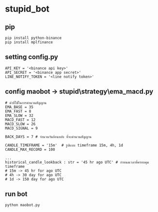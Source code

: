 # stupid_bot

## pip

    pip install python-binance
    pip install mplfinance


## setting config.py

    API_KEY = '<binance api key>'
    API_SECRET = '<binance app secret>'
    LINE_NOTIFY_TOKEN = '<line notify token>'

## config maobot -> stupid\strategy\ema_macd.py

    # ค่าที่ใช้ในการคำนวนสัญญาน
    EMA_BASE = 35
    EMA_FAST = 8
    EMA_SLOW = 32
    MACD_FAST = 12
    MACD_SLOW = 26
    MACD_SIGNAL = 9

    BACK_DAYS = 7 # จำนวนวันย้อนหลัง ที่จะคำนวนสัญญาน

    CANDLE_TIMEFRAME = '15m'  # รูปแบบ timeframe 15m, 4h, 1d
    CANDLE_MAX_RECORD = 100

    ...
    historical_candle_lookback : str = '45 hr ago UTC' # กำหนดเวลาที่ครอบคุม timeframe 
    # 15m -> 45 hr for ago UTC
    # 4h -> 30 day for ago UTC
    # 1d -> 150 day for ago UTC

## run bot

    python maobot.py